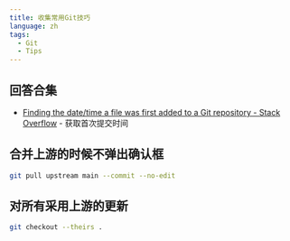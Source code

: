 ```yaml
---
title: 收集常用Git技巧
language: zh
tags:
  - Git
  - Tips
---
```


## 回答合集

- [Finding the date/time a file was first added to a Git repository - Stack Overflow](https://stackoverflow.com/questions/2390199/finding-the-date-time-a-file-was-first-added-to-a-git-repository/25633731) - 获取首次提交时间

## 合并上游的时候不弹出确认框

```bash
git pull upstream main --commit --no-edit
```

## 对所有采用上游的更新

```bash
git checkout --theirs .
```
